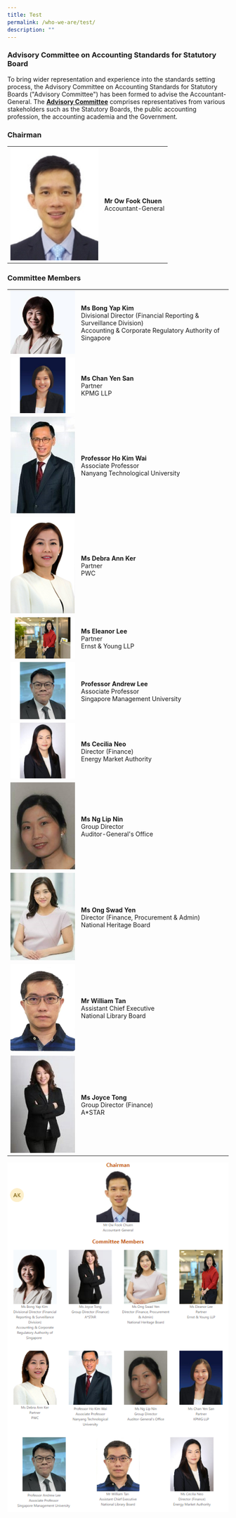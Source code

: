 ```yaml
---
title: Test
permalink: /who-we-are/test/
description: ""
---
```

### Advisory Committee on Accounting Standards for Statutory Board

  
	
To bring wider representation and experience into the standards setting process, the Advisory Committee on Accounting Standards for Statutory Boards ("Advisory Committee") has been formed to advise the Accountant-General. The **[Advisory Committee](/who-we-are/objectives-of-advisory-committee/)** comprises representatives from various stakeholders such as the Statutory Boards, the public accounting profession, the accounting academia and the Government.

### **Chairman**
|  |  |
| -------- | -------- |
|<img src="/images/Images/Default%20Source/Who%20We%20Are/Ow-Fook-Chuen.jpg" alt="Mr Ow Fook Chuen" style="width:200px;height:auto;object-fit:cover;">|**Mr Ow Fook Chuen**<br>Accountant-General|

### **Committee Members**

|  |  |
| -------- | -------- | 
|<img src="/images/Images/Default%20Source/Who%20We%20Are/Bong-Yap-Kim.jpg" alt="Ms Bong Yap Kim" style="width:200px;height:auto;object-fit:cover;">|**Ms Bong Yap Kim**<br>Divisional Director (Financial Reporting & Surveillance Division)<br>Accounting & Corporate Regulatory Authority of Singapore  |
|<img src="/images/Images/Default%20Source/Who%20We%20Are/Chan-Yen-San.jpg" alt="Ms Chan Yen San" style="width:200px;height:auto;object-fit:cover;">| **Ms Chan Yen San** <br> Partner  <br>KPMG LLP|
|<img src="/images/Images/Default%20Source/Who%20We%20Are/Ho-Kim-Wai.jpg" alt="Professor Ho Kim Wai" style="width:200px;height:auto;object-fit:cover;">|**Professor Ho Kim Wai**<br>Associate Professor<br>Nanyang Technological University|
|<img src="/images/Images/Default%20Source/Who%20We%20Are/Debra-Ann-Ker.jpg" alt="Ms Debra Ann Ker" style="width:200px;height:auto;object-fit:cover;">|**Ms Debra Ann Ker**<br>Partner<br>PWC|
|<img src="/images/Images/Default%20Source/Who%20We%20Are/Eleanor-Lee.jpg" alt="Ms Eleanor Lee" style="width:200px;height:auto;object-fit:cover;">|**Ms Eleanor Lee**<br>Partner<br>Ernst & Young LLP|
|<img src="/images/Images/Default%20Source/Who%20We%20Are/Andrew-Lee.jpg" alt="Professor Andrew Lee" style="width:200px;height:auto;object-fit:cover;">|**Professor Andrew Lee**<br>Associate Professor<br>Singapore Management University|
|<img src="/images/Images/Default%20Source/Who%20We%20Are/Cecilia-Neo.jpg" alt="Ms Cecilia Neo" style="width:200px;height:auto;object-fit:cover;">|**Ms Cecilia Neo**<br>Director (Finance)<br>Energy Market Authority|
|<img src="/images/Images/Default%20Source/Who%20We%20Are/Ng-Lip-Nin.jpg" alt="Ms Ng Lip Nin" style="width:200px;height:auto;object-fit:cover;">|**Ms Ng Lip Nin**<br>Group Director<br>Auditor-General's Office|
|<img src="/images/Images/Default%20Source/Who%20We%20Are/Ong-Swad-Yen.jpg" alt="Ms Ong Swad Yen" style="width:200px;height:auto;object-fit:cover;">|**Ms Ong Swad Yen**<br>Director (Finance, Procurement & Admin)<br>National Heritage Board|
|<img src="/images/Images/Default%20Source/Who%20We%20Are/William-Tan.jpg" alt="Mr William Tan" style="width:200px;height:auto;object-fit:cover;">|**Mr William Tan**<br>Assistant Chief Executive<br>National Library Board|
|<img src="/images/Images/Default%20Source/Who%20We%20Are/Joyce-Tong.jpg" alt="Ms Joyce Tong" style="width:200px;height:auto;object-fit:cover;">|**Ms Joyce Tong**<br>Group Director (Finance)<br>A\*STAR|

![](/images/Images/Default%20Source/Who%20We%20Are/Who%20we%20are.png)